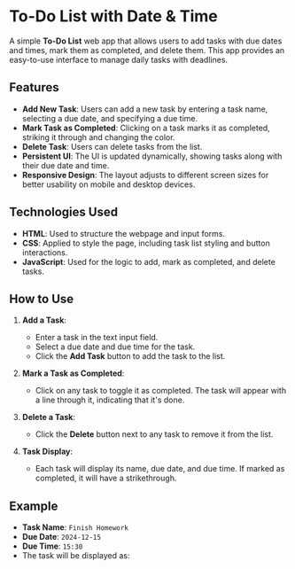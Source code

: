 # To-Do List with Date & Time

A simple **To-Do List** web app that allows users to add tasks with due dates and times, mark them as completed, and delete them. This app provides an easy-to-use interface to manage daily tasks with deadlines.

## Features

- **Add New Task**: Users can add a new task by entering a task name, selecting a due date, and specifying a due time.
- **Mark Task as Completed**: Clicking on a task marks it as completed, striking it through and changing the color.
- **Delete Task**: Users can delete tasks from the list.
- **Persistent UI**: The UI is updated dynamically, showing tasks along with their due date and time.
- **Responsive Design**: The layout adjusts to different screen sizes for better usability on mobile and desktop devices.

## Technologies Used

- **HTML**: Used to structure the webpage and input forms.
- **CSS**: Applied to style the page, including task list styling and button interactions.
- **JavaScript**: Used for the logic to add, mark as completed, and delete tasks.

## How to Use

1. **Add a Task**:
   - Enter a task in the text input field.
   - Select a due date and due time for the task.
   - Click the **Add Task** button to add the task to the list.

2. **Mark a Task as Completed**:
   - Click on any task to toggle it as completed. The task will appear with a line through it, indicating that it's done.

3. **Delete a Task**:
   - Click the **Delete** button next to any task to remove it from the list.

4. **Task Display**:
   - Each task will display its name, due date, and due time. If marked as completed, it will have a strikethrough.

## Example

- **Task Name**: `Finish Homework`
- **Due Date**: `2024-12-15`
- **Due Time**: `15:30`
- The task will be displayed as:
